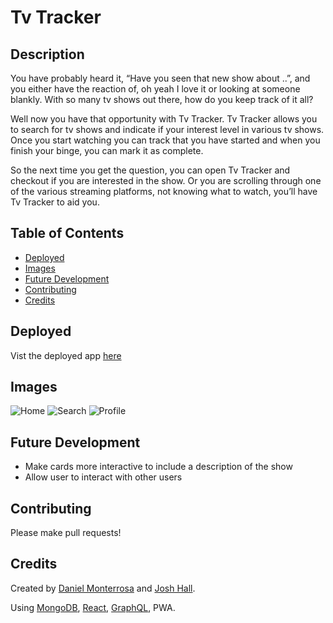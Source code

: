 # Tv Tracker

## Description 
You have probably heard it, “Have you seen that new show about ..”, and you either have the reaction of, oh yeah I love it or looking at someone blankly.  With so many tv shows out there, how do you keep track of it all?  

Well now you have that opportunity with Tv Tracker.  Tv Tracker allows you to search for tv shows and indicate if your interest level in various tv shows.  Once you start watching you can track that you have started and when you finish your binge, you can mark it as complete.  

So the next time you get the question, you can open Tv Tracker and checkout if you are interested in the show.  Or you are scrolling through one of the various streaming platforms, not knowing what to watch, you’ll have Tv Tracker to aid you.


## Table of Contents
- [Deployed](#Deployed)
- [Images](#Images)
- [Future Development](#Future-Development)
- [Contributing](#Contributing)
- [Credits](#Credits)


## Deployed
Vist the deployed app [here](https://stark-brushlands-99590.herokuapp.com/)


## Images
![Home](http://url/to/img.png)
![Search](http://url/to/img.png)
![Profile](http://url/to/img.png)

## Future Development
- Make cards more interactive to include a description of the show
- Allow user to interact with other users

## Contributing
Please make pull requests!

## Credits
Created by [Daniel Monterrosa](https://github.com/Dannymont94) and [Josh Hall](https://github.com/jahallb1).

Using [MongoDB](https://www.mongodb.com/), [React](https://reactjs.org/), [GraphQL](https://graphql.org/), PWA.
